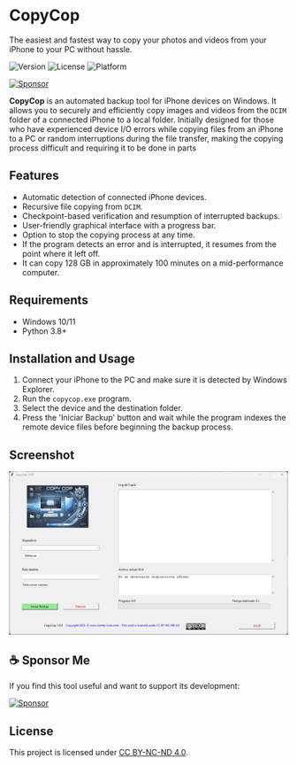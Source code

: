 # CopyCop 

The easiest and fastest way to copy your photos and videos from your iPhone to your PC without hassle.

![Version](https://img.shields.io/badge/version-1.0.0-blue)
![License](https://img.shields.io/badge/license-CC%20BY--NC--ND%204.0-green)
![Platform](https://img.shields.io/badge/platform-Windows-orange)

[![Sponsor](https://img.shields.io/badge/sponsor-GitHub-yellow?logo=github)](https://github.com/sponsors/JuanSparrow)

**CopyCop** is an automated backup tool for iPhone devices on Windows. It allows you to securely and efficiently copy images and videos from the `DCIM` folder of a connected iPhone to a local folder.
Initially designed for those who have experienced device I/O errors while copying files from an iPhone to a PC or random interruptions during the file transfer, making the copying process difficult and requiring it to be done in parts

## Features
- Automatic detection of connected iPhone devices.
- Recursive file copying from `DCIM`.
- Checkpoint-based verification and resumption of interrupted backups.
- User-friendly graphical interface with a progress bar.
- Option to stop the copying process at any time.
- If the program detects an error and is interrupted, it resumes from the point where it left off.
- It can copy 128 GB in approximately 100 minutes on a mid-performance computer.

## Requirements
- Windows 10/11
- Python 3.8+

## Installation and Usage
1. Connect your iPhone to the PC and make sure it is detected by Windows Explorer.
2. Run the `copycop.exe` program.
3. Select the device and the destination folder.
4. Press the 'Iniciar Backup' button and wait while the program indexes the remote device files before beginning the backup process.

## Screenshot
![CopyCop Interface](images/copycop.png)

## ☕ Sponsor Me

If you find this tool useful and want to support its development:

[![Sponsor](https://img.shields.io/badge/sponsor-GitHub-yellow?logo=github)](https://github.com/sponsors/LimiteCero)

## License
This project is licensed under [CC BY-NC-ND 4.0](https://creativecommons.org/licenses/by-nc-nd/4.0/legalcode).
